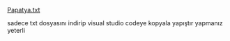 [Papatya.txt](https://github.com/user-attachments/files/22301796/Papatya.txt)

sadece txt dosyasını indirip visual studio codeye kopyala yapıştır yapmanız yeterli
